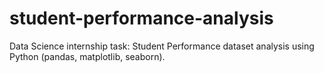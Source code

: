 # student-performance-analysis
 Data Science internship task: Student Performance dataset analysis using Python (pandas, matplotlib, seaborn).
